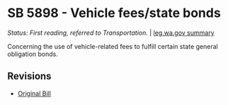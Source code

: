 # SB 5898 - Vehicle fees/state bonds
*Status: First reading, referred to Transportation.* | [leg.wa.gov summary](https://app.leg.wa.gov/billsummary?BillNumber=5898&Year=2021)

Concerning the use of vehicle-related fees to fulfill certain state general obligation bonds.

## Revisions
* [Original Bill](1/)
